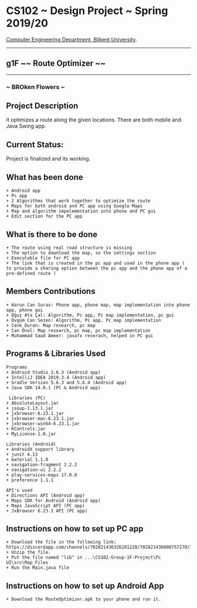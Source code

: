 # CS102 ~ Design Project ~ Spring 2019/20
[Computer Engineering Department, Bilkent University](http://w3.cs.bilkent.edu.tr/en/).  
****
## g1F ~~ Route Optimizer ~~
****
### ~ BROken Flowers ~

## Project Description
It optimizes a route along the given locations. There are both mobile and Java Swing app. 

## Current Status: 
Project is finalized and its working.

## What has been done
	+ Android app
	+ Pc app
	+ 2 Algorithms that work together to optimize the route
	+ Maps for both android and PC app using Google Maps
	+ Map and algorithm impelementation into phone and PC gui
	+ Edit section for the PC app
	
## What is there to be done
	+ The route using real road structure is missing
	+ The option to download the map, so the settings section
	+ Executable file for PC app
	+ The link that is created in the pc app and used in the phone app ( to provide a sharing option between the pc app and the phone app of a pre-defined route )

## Members Contributions
	+ Harun Can Surav: Phone app, phone map, map implementation into phone app, phone gui
	+ Oğuz Ata Çal: Algorithm, Pc app, Pc map implementation, pc gui
	+ Övgüm Can Sezen: Algorithm, Pc app, Pc map implementation
	+ Cenk Duran: Map research, pc map
	+ Can Önal: Map research, pc map, pc map implementation
	+ Muhammad Saad Ameer: javafx reserach, helped in PC gui

## Programs & Libraries Used
	Programs
	+ Android Studio 3.6.3 (Android app)
	+ IntelliJ IDEA 2019.3.4 (Android app)
	+ Gradle Version 5.6.3 and 5.6.4 (Android app)
	+ Java SDK 14.0.1 (PC & Android app)
	
	 Libraries (PC)
	+ AbsoluteLayout.jar
	+ jsoup-1.13.1.jar
	+ jxbrowser-6.23.1.jar 
	+ jxbrowser-mac-6.23.1.jar
	+ jxbrowser-win64-6.23.1.jar
	+ KControls.jar
	+ MyLicense-1.0.jar
	
	Libraries (Android)
	+ AndroidX support library
	+ junit 4.13
	+ material 1.1.0
	+ navigation-fragment 2.2.2
	+ navigation-ui 2.2.2
	+ play-services-maps 17.0.0
	+ preference 1.1.1
	
	API's used
	+ Directions API (Android app)
	+ Maps SDK for Android (Android app)
	+ Maps JavaScript API (PC app)
	+ JxBrowser 6.23.1 API (PC app)

## Instructions on how to set up PC app
	+ Download the file in the following link: https://discordapp.com/channels/702821436326281228/702821436808757270/715547634630393857
	+ Unzip the file.
	+ Put the file named "lib" in ...\CS102-Group-1F-Project\Pc UI\src\Map_Files
	+ Run the Main.java file

## Instructions on how to set up Android App
	+ Download the RouteOptimizer.apk to your phone and run it.
	
	